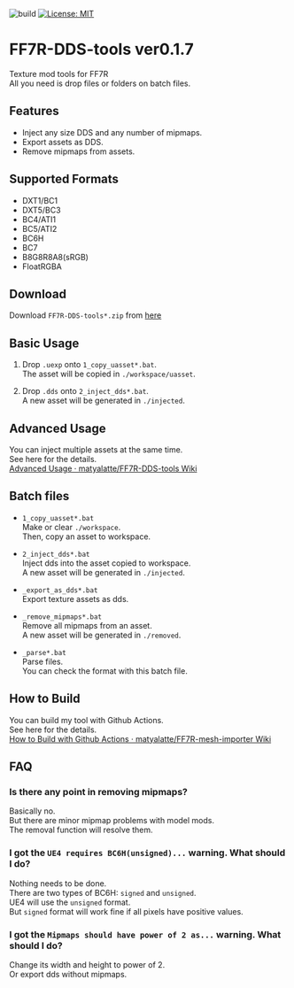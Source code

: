 ![build](https://github.com/matyalatte/FF7R-DDS-tools/actions/workflows/build.yml/badge.svg)
[![License: MIT](https://img.shields.io/badge/License-MIT-yellow.svg)](https://opensource.org/licenses/MIT)

# FF7R-DDS-tools ver0.1.7
Texture mod tools for FF7R<br>
All you need is drop files or folders on batch files.<br>

## Features

- Inject any size DDS and any number of mipmaps.
- Export assets as DDS.
- Remove mipmaps from assets.

## Supported Formats

- DXT1/BC1
- DXT5/BC3
- BC4/ATI1
- BC5/ATI2
- BC6H
- BC7
- B8G8R8A8(sRGB)
- FloatRGBA

## Download
Download `FF7R-DDS-tools*.zip` from [here](https://github.com/matyalatte/FF7R-DDS-tools/releases)

## Basic Usage
1. Drop `.uexp` onto `1_copy_uasset*.bat`.<br>
   The asset will be copied in `./workspace/uasset`.<br>

2. Drop `.dds` onto `2_inject_dds*.bat`.<br>
   A new asset will be generated in `./injected`.<br>

## Advanced Usage
You can inject multiple assets at the same time.<br>
See here for the details.<br>
[Advanced Usage · matyalatte/FF7R-DDS-tools Wiki](https://github.com/matyalatte/FF7R-DDS-tools/wiki/Advanced-Usage)


## Batch files
- `1_copy_uasset*.bat`<br>
    Make or clear `./workspace`.<br>
    Then, copy an asset to workspace.

- `2_inject_dds*.bat`<br>
    Inject dds into the asset copied to workspace.<br>
    A new asset will be generated in `./injected`.

- `_export_as_dds*.bat`<br>
    Export texture assets as dds.<br>

- `_remove_mipmaps*.bat`<br>
    Remove all mipmaps from an asset.<br>
    A new asset will be generated in `./removed`.

- `_parse*.bat`<br>
    Parse files.<br>
    You can check the format with this batch file.

## How to Build
You can build my tool with Github Actions.<br>
See here for the details.<br>
[How to Build with Github Actions · matyalatte/FF7R-mesh-importer Wiki](https://github.com/matyalatte/FF7R-mesh-importer/wiki/How-to-Build-with-Github-Actions)

## FAQ

### Is there any point in removing mipmaps?
Basically no.<br>
But there are minor mipmap problems with model mods.<br>
The removal function will resolve them.

### I got the `UE4 requires BC6H(unsigned)...` warning. What should I do?
Nothing needs to be done.<br>
There are two types of BC6H: `signed` and `unsigned`.<br>
UE4 will use the `unsigned` format.<br>
But `signed` format will work fine if all pixels have positive values.

### I got the `Mipmaps should have power of 2 as...` warning. What should I do?
Change its width and height to power of 2.<br>
Or export dds without mipmaps.
